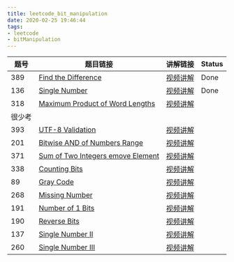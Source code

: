 ```yaml
---
title: leetcode_bit_manipulation
date: 2020-02-25 19:46:44
tags:
- leetcode
- bitManipulation
---
```


| 题号   | 题目链接                                                     | 讲解链接                                 | Status |
| ------ | ------------------------------------------------------------ | ---------------------------------------- | ------ |
| 389    | [Find the Difference](https://leetcode.com/problems/find-the-difference/description/) | [视频讲解](https://cspiration.com/login) | Done   |
| 136    | [Single Number](https://leetcode.com/problems/single-number/description/) | [视频讲解](https://cspiration.com/login) | Done   |
| 318    | [Maximum Product of Word Lengths](https://leetcode.com/problems/maximum-product-of-word-lengths/description/) | [视频讲解](https://cspiration.com/login) |        |
| 很少考 |                                                              |                                          |        |
| 393    | [UTF-8 Validation](https://leetcode.com/problems/utf-8-validation/description/) | [视频讲解](https://cspiration.com/login) |        |
| 201    | [Bitwise AND of Numbers Range](https://leetcode.com/problems/bitwise-and-of-numbers-range/description/) | [视频讲解](https://cspiration.com/login) |        |
| 371    | [Sum of Two Integers emove Element](https://leetcode.com/problems/sum-of-two-integers/description/) | [视频讲解](https://cspiration.com/login) |        |
| 338    | [Counting Bits](https://leetcode.com/problems/counting-bits/description/) | [视频讲解](https://cspiration.com/login) |        |
| 89     | [Gray Code](https://leetcode.com/problems/gray-code/description/) | [视频讲解](https://cspiration.com/login) |        |
| 268    | [Missing Number](https://leetcode.com/problems/missing-number/description/) | [视频讲解](https://cspiration.com/login) |        |
| 191    | [Number of 1 Bits](https://leetcode.com/problems/number-of-1-bits/description/) | [视频讲解](https://cspiration.com/login) |        |
| 190    | [Reverse Bits](https://leetcode.com/problems/reverse-bits/description/) | [视频讲解](https://cspiration.com/login) |        |
| 137    | [Single Number II](https://leetcode.com/problems/single-number-ii/description/) | [视频讲解](https://cspiration.com/login) |        |
| 260    | [Single Number III](https://leetcode.com/problems/single-number-iii/description/) | [视频讲解](https://cspiration.com/login) |        |